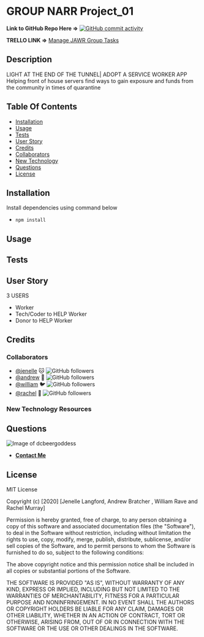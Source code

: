 # GROUP NARR Project_01

<!-- playing around for badges -->

**Link to GitHub Repo Here =>** [![GitHub commit activity](https://img.shields.io/github/commit-activity/m/jenellelangford/Group-JAWR)](https://github.com/jenellelangford/Group-JAWR)

**TRELLO LINK =>** [Manage JAWR Group Tasks](https://trello.com/b/E6amzYhr/group-jawr)


## Description

LIGHT AT THE END OF THE TUNNEL| ADOPT A SERVICE WORKER APP
Helping front of house servers find ways to gain exposure and funds from the community in times of quarantine

## Table Of Contents

* [Installation](#installation)
* [Usage](#usage)
* [Tests](#tests)
* [User Story](#userstory)
* [Credits](#credits)
* [Collaborators](#collaborators)
* [New Technology](#newtechnologyresources)
* [Questions](#questions)
* [License](#license)

## Installation

Install dependencies using command below
- `npm install`

## Usage


## Tests


## User Story

3 USERS
* Worker
* Tech/Coder to HELP Worker
* Donor to HELP Worker

## Credits

### Collaborators
* [@jenelle](https://github.com/jenellelangford) :cat: ![GitHub followers](https://img.shields.io/github/followers/nmhayne?label=Follow&style=social)
* [@andrew](https://github.com/tanksareforcowards) :tiger: ![GitHub followers](https://img.shields.io/github/followers/aftongauntlett?label=Follow&style=social)
* [@william](https://github.com/AvianOverlord) :bird: ![GitHub followers](https://img.shields.io/github/followers/rayfor1?label=Follow&style=social)
* [@rachel](https://github.com/dcbeergoddess) :dog: ![GitHub followers](https://img.shields.io/github/followers/dcbeergoddess?label=Follow&style=social)

### New Technology Resources


## Questions

![Image of dcbeergoddess](https://avatars0.githubusercontent.com/u/59098488?v=4&s=200)  

* [**Contact Me**](mailto:dcbeergoddess@gmail.com?subject=readmeGenerator)

## License

MIT License

Copyright (c) [2020] [Jenelle Langford, Andrew Bratcher , William Rave and Rachel Murray]

Permission is hereby granted, free of charge, to any person obtaining a copy
of this software and associated documentation files (the "Software"), to deal
in the Software without restriction, including without limitation the rights
to use, copy, modify, merge, publish, distribute, sublicense, and/or sell
copies of the Software, and to permit persons to whom the Software is
furnished to do so, subject to the following conditions:

The above copyright notice and this permission notice shall be included in all
copies or substantial portions of the Software.

THE SOFTWARE IS PROVIDED "AS IS", WITHOUT WARRANTY OF ANY KIND, EXPRESS OR
IMPLIED, INCLUDING BUT NOT LIMITED TO THE WARRANTIES OF MERCHANTABILITY,
FITNESS FOR A PARTICULAR PURPOSE AND NONINFRINGEMENT. IN NO EVENT SHALL THE
AUTHORS OR COPYRIGHT HOLDERS BE LIABLE FOR ANY CLAIM, DAMAGES OR OTHER
LIABILITY, WHETHER IN AN ACTION OF CONTRACT, TORT OR OTHERWISE, ARISING FROM,
OUT OF OR IN CONNECTION WITH THE SOFTWARE OR THE USE OR OTHER DEALINGS IN THE
SOFTWARE.





